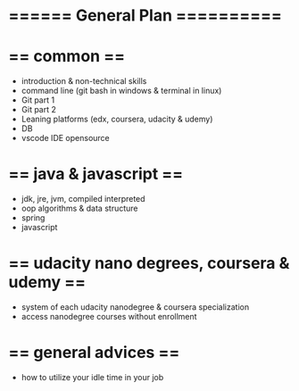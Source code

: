 # ====== General Plan ==========

# == common ==
- introduction & non-technical skills 
- command line (git bash in windows & terminal in linux)
- Git part 1
- Git part 2
- Leaning platforms (edx, coursera, udacity & udemy)
- DB
- vscode IDE opensource

# == java & javascript ==
- jdk, jre, jvm, compiled interpreted
- oop algorithms & data structure
- spring
- javascript

# == udacity nano degrees, coursera & udemy ==
- system of each udacity nanodegree & coursera specialization
- access nanodegree courses without enrollment

# == general advices ==
- how to utilize your idle time in your job
